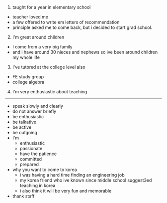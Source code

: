  1. taught for a year in elementary school
- teacher loved me
- a few offered to write em letters of recommendation
- principle asked me to come back, but i decided to start grad school.


2.  I'm great around children
- I come from a very big family
- and i have around 30 nieces and nephews so ive been around children my whole life
  
3.  I've tutored at the college level also
-  FE study group
-  college algebra

4.  I'm very enthusiastic about teaching
---
- speak slowly and clearly
- do not answer briefly
- be enthusiastic
- be talkative
- be active
- be outgoing
- I'm
  - enthusiastic
  - passionate
  - have the patience
  - committed
  - prepared 
- why you want to come to korea
  - i was having a hard time finding an engineering job
  - my korea friend who ive known since middle school suggest3ed teaching in korea
  - i also think it will be very fun and memorable
- thank staff
